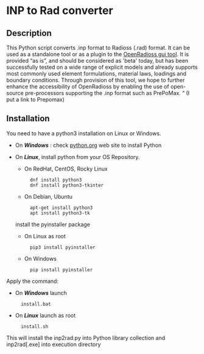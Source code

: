 # INP to Rad converter

## Description

This Python script converts .inp format to Radioss (.rad) format.
It can be used as a standalone tool or as a plugin to the [OpenRadioss gui tool](https://github.com/OpenRadioss/Tools/tree/main/openradioss_gui).
It is provided “as is”, and should be considered as 'beta' today, but has been successfully tested on a wide range of explicit models and already supports most commonly used element formulations, material laws, loadings and boundary conditions.
Through provision of this tool, we hope to further enhance the accessibility of OpenRadioss by enabling the use of open-source pre-processors supporting the .inp format such as PrePoMax. “ (I put a link to Prepomax)

## Installation

You need to have a python3 installation on Linux or Windows.

* On ***Windows*** : check [python.org](https://www.python.org/) web site to install Python
* On ***Linux***, install python from your OS Repository.

  * On RedHat, CentOS, Rocky Linux

          dnf install python3
          dnf install python3-tkinter

  * On Debian, Ubuntu

          apt-get install python3
          apt install python3-tk

  install the pyinstaller package

  * On Linux as root

          pip3 install pyinstaller
  
  * On Windows

          pip install pyinstaller

Apply the command:

* On ***Windows*** launch

        install.bat

* On ***Linux*** launch as root

        install.sh

This will install the inp2rad.py into Python library collection and inp2rad[.exe] into execution directory
